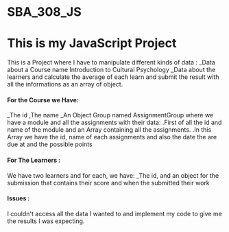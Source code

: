 
# SBA_308_JS
<h1>This is my JavaScript Project </h1>
This is a Project where I have to manipulate different kinds of data :
_Data about a Course name Introduction to Cultural Psychology
_Data about the learners
and calculate the average of each learn and submit the result with all the informations as an array of object.


<h4> For the Course we Have:</h4>
_The id ,The name
_An Object Group named AssignmentGroup where we have a module and all the assignments with their data:
  .First of all the id and name of the module and an Array containing all the assignments.
  .In this Array we have the id, name of each assignments and also the date the are due at and the possible points




<h4> For The Learners : </h4>
We have two learners and for each, we have:
_The id, and an object for the submission that contains their score and when the submitted their work



<h4> Issues  :</h4>
I couldn't access all the data I wanted to and implement my code to give me the results I was expecting.
